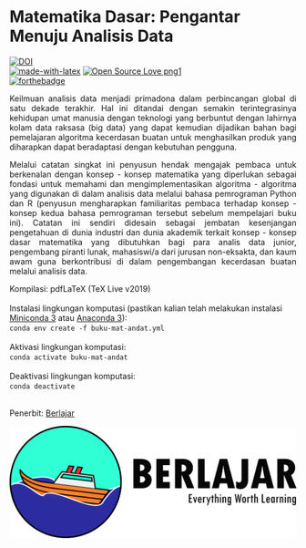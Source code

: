 # Matematika Dasar: Pengantar Menuju Analisis Data

[![DOI](https://zenodo.org/badge/274554601.svg)](https://zenodo.org/badge/latestdoi/274554601)<br>
[![made-with-latex](https://img.shields.io/badge/Made%20with-LaTeX-1f425f.svg)](https://www.latex-project.org/)
[![Open Source Love png1](https://badges.frapsoft.com/os/v1/open-source.png?v=103)](https://osf.io/gvf37/)<br>
[![forthebadge](https://forthebadge.com/images/badges/built-by-hipsters.svg)](https://forthebadge.com)

<p align="justify"> Keilmuan analisis data menjadi primadona dalam perbincangan global di satu dekade terakhir. Hal ini ditandai dengan semakin terintegrasinya kehidupan umat manusia dengan teknologi yang berbuntut dengan lahirnya kolam data raksasa (big data) yang dapat kemudian dijadikan bahan bagi pemelajaran algoritma kecerdasan buatan untuk menghasilkan produk yang diharapkan dapat beradaptasi dengan kebutuhan pengguna.</p>

<p align="justify">Melalui catatan singkat ini penyusun hendak mengajak pembaca untuk berkenalan dengan konsep - konsep matematika yang diperlukan sebagai fondasi untuk memahami dan mengimplementasikan algoritma - algoritma yang digunakan di dalam analisis data melalui bahasa pemrograman Python dan R (penyusun mengharapkan familiaritas pembaca terhadap konsep - konsep kedua bahasa pemrograman tersebut sebelum mempelajari buku ini). Catatan ini sendiri didesain sebagai jembatan kesenjangan pengetahuan di dunia industri dan dunia akademik terkait konsep - konsep dasar matematika yang dibutuhkan bagi para analis data junior, pengembang piranti lunak, mahasiswi/a dari jurusan non-eksakta, dan kaum awam guna berkontribusi di dalam pengembangan kecerdasan buatan melalui analisis data.</p>

Kompilasi: pdfLaTeX (TeX Live v2019)<br><br>
Instalasi lingkungan komputasi (pastikan kalian telah melakukan instalasi [Miniconda 3](https://docs.conda.io/en/latest/miniconda.html) atau [Anaconda 3](https://www.anaconda.com/products/individual)): <br>
`conda env create -f buku-mat-andat.yml` <br><br>
Aktivasi lingkungan komputasi:<br>
`conda activate buku-mat-andat`<br><br>
Deaktivasi lingkungan komputasi:<br>
`conda deactivate`<br><br>

Penerbit: [Berlajar](https://berlajar.org/) 

![Berlajar](berlajar.png)
